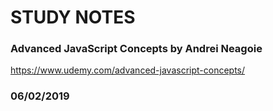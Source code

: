 # STUDY NOTES

### Advanced JavaScript Concepts by Andrei Neagoie
https://www.udemy.com/advanced-javascript-concepts/

### 06/02/2019
